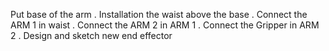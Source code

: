  Put base of the arm
. Installation the waist above the base
. Connect the ARM 1 in waist
. Connect the ARM 2 in ARM 1
. Connect the Gripper in ARM 2
. Design and sketch new end effector
